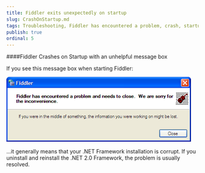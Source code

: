 ```yaml
---
title: Fiddler exits unexpectedly on startup
slug: CrashOnStartup.md
tags: Troubleshooting, Fiddler has encountered a problem, crash, startup, .NET Framework
publish: true
ordinal: 5
---
```


####Fiddler Crashes on Startup with an unhelpful message box

If you see this message box when starting Fiddler:

![fiddlercrash](../images/fiddlercrash.png)  


...it generally means that your .NET Framework installation is corrupt.  If you uninstall and reinstall the .NET 2.0 Framework, the problem is usually resolved.